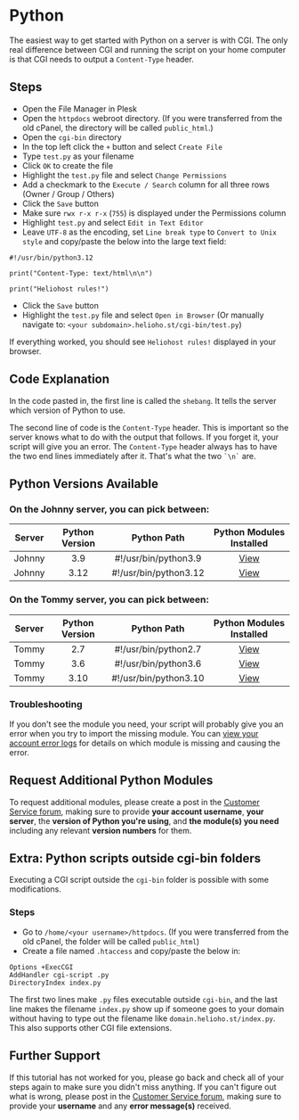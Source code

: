 # Python

The easiest way to get started with Python on a server is with CGI. The only real difference between CGI and running the script on your home computer is that CGI needs to output a `Content-Type` header.

## Steps

* Open the File Manager in Plesk
* Open the `httpdocs` webroot directory. (If you were transferred from the old cPanel, the directory will be called `public_html`.)
* Open the `cgi-bin` directory
* In the top left click the `+` button and select `Create File`
* Type `test.py` as your filename
* Click `OK` to create the file
* Highlight the `test.py` file and select `Change Permissions`
* Add a checkmark to the `Execute / Search` column for all three rows (Owner / Group / Others)
* Click the `Save` button
* Make sure `rwx r-x r-x` (`755`) is displayed under the Permissions column
* Highlight `test.py` and select `Edit in Text Editor`
* Leave `UTF-8` as the encoding, set `Line break type` to `Convert to Unix style` and copy/paste the below into the large text field:
```
#!/usr/bin/python3.12

print("Content-Type: text/html\n\n")

print("Heliohost rules!")
```
* Click the `Save` button
* Highlight the `test.py` file and select `Open in Browser` (Or manually navigate to: `<your subdomain>.helioho.st/cgi-bin/test.py`)

If everything worked, you should see `Heliohost rules!` displayed in your browser. 

## Code Explanation

In the code pasted in, the first line is called the `shebang`. It tells the server which version of Python to use. 

The second line of code is the `Content-Type` header. This is important so the server knows what to do with the output that follows. If you forget it, your script will give you an error. The `Content-Type` header always has to have the two end lines immediately after it. That's what the two `` `\n` `` are.

## Python Versions Available

### On the Johnny server, you can pick between:

| Server  | Python Version | Python Path           | Python Modules Installed                                 |
| :-----: | :------------: | :-------------------: | :------------------------------------------------------: |
| Johnny  | 3.9            | #!/usr/bin/python3.9  | [View](https://krydos2.heliohost.org/pyinfo/info3.9.py)  |
| Johnny  | 3.12           | #!/usr/bin/python3.12 | [View](https://krydos2.heliohost.org/pyinfo/info3.12.py) |

### On the Tommy server, you can pick between:

| Server | Python Version | Python Path           | Python Modules Installed                                |
| :----: | :------------: | :-------------------: | :-----------------------------------------------------: |
| Tommy  | 2.7            | #!/usr/bin/python2.7  | [View](https://krydos.heliohost.org/pyinfo/info2.7.py)  |
| Tommy  | 3.6            | #!/usr/bin/python3.6  | [View](https://krydos.heliohost.org/pyinfo/info3.6.py)  |
| Tommy  | 3.10           | #!/usr/bin/python3.10 | [View](https://krydos.heliohost.org/pyinfo/info3.10.py) |

### Troubleshooting

If you don't see the module you need, your script will probably give you an error when you try to import the missing module. You can [view your account error logs](../tutorials/plesk/view-error-logs.md) for details on which module is missing and causing the error.

## Request Additional Python Modules

To request additional modules, please create a post in the [Customer Service forum](https://helionet.org/index/forum/45-customer-service/?do=add), making sure to provide **your account username**, **your server**, the **version of Python you're using**, and **the module(s) you need** including any relevant **version numbers** for them.

## Extra: Python scripts outside cgi-bin folders

Executing a CGI script outside the `cgi-bin` folder is possible with some modifications.

### Steps

* Go to `/home/<your username>/httpdocs`. (If you were transferred from the old cPanel, the folder will be called `public_html`)
* Create a file named `.htaccess` and copy/paste the below in:
```
Options +ExecCGI
AddHandler cgi-script .py
DirectoryIndex index.py
```
The first two lines make `.py` files executable outside `cgi-bin`, and the last line makes the filename `index.py` show up if someone goes to your domain without having to type out the filename like `domain.helioho.st/index.py`. This also supports other CGI file extensions.

## Further Support

If this tutorial has not worked for you, please go back and check all of your steps again to make sure you didn't miss anything. If you can't figure out what is wrong, please post in the [Customer Service forum](https://helionet.org/index/forum/45-customer-service/?do=add), making sure to provide your **username** and any **error message(s)** received.